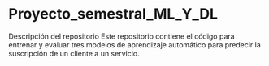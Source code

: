 # Proyecto_semestral_ML_Y_DL
 Descripción del repositorio  Este repositorio contiene el código para entrenar y evaluar tres modelos de aprendizaje automático para predecir la suscripción de un cliente a un servicio.
